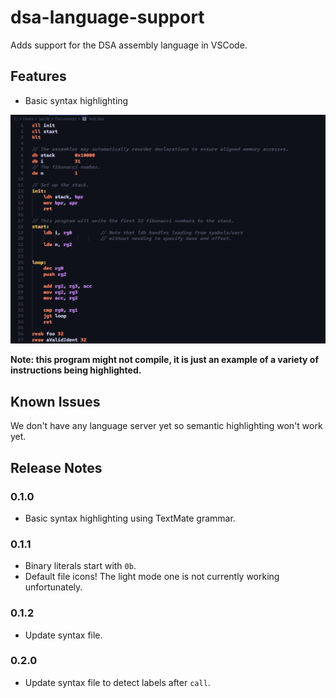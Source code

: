 # dsa-language-support

Adds support for the DSA assembly language in VSCode.

## Features

- Basic syntax highlighting

![A screenshot of a program highlighted using the extension](screenshot.png)

**Note: this program might not compile, it is just an example of a variety of instructions being highlighted.**

## Known Issues

We don't have any language server yet so semantic highlighting won't work yet.

## Release Notes

### 0.1.0

- Basic syntax highlighting using TextMate grammar.

### 0.1.1

- Binary literals start with `0b`.
- Default file icons! The light mode one is not currently working unfortunately.

### 0.1.2

- Update syntax file.


### 0.2.0

- Update syntax file to detect labels after `call`.

